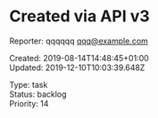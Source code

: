 # Created via API v3

Reporter: qqqqqq <qqq@example.com>  

Created: 2019-08-14T14:48:45+01:00  
Updated: 2019-12-10T10:03:39.648Z

Type: task  
Status: backlog  
Priority: 14
